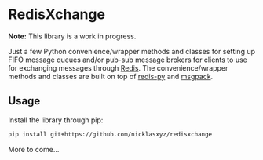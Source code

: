 # RedisXchange

**Note:** This library is a work in progress.

Just a few Python convenience/wrapper methods and classes for setting up FIFO message queues and/or pub-sub message brokers for clients to use for exchanging messages through [Redis](https://redis.io/). The convenience/wrapper methods and classes are built on top of [redis-py](https://github.com/andymccurdy/redis-py/) and [msgpack](https://github.com/msgpack/msgpack-python).

## Usage

Install the library through pip:
```bash
pip install git+https://github.com/nicklasxyz/redisxchange
```

More to come...